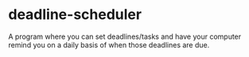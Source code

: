 # deadline-scheduler
A program where you can set deadlines/tasks and have your computer remind you on a daily basis of when those deadlines are due.
